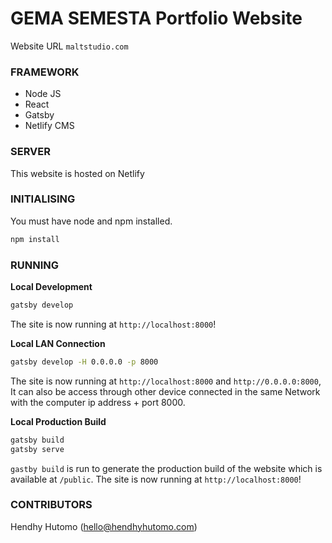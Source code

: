 # GEMA SEMESTA Portfolio Website

Website URL `maltstudio.com`

### FRAMEWORK
- Node JS
- React
- Gatsby
- Netlify CMS

### SERVER
This website is hosted on Netlify

### INITIALISING

You must have node and npm installed.

```sh
npm install
```

### RUNNING

**Local Development**

```sh
gatsby develop
```

The site is now running at `http://localhost:8000`!


**Local LAN Connection**

```sh
gatsby develop -H 0.0.0.0 -p 8000
```

The site is now running at `http://localhost:8000` and `http://0.0.0.0:8000`,
It can also be access through other device connected in the same Network with the computer ip address + port 8000.

**Local Production Build**

```sh
gatsby build
gatsby serve
```

`gastby build` is run to generate the production build of the website which is available at `/public`.
The site is now running at `http://localhost:8000`!


### CONTRIBUTORS
Hendhy Hutomo (hello@hendhyhutomo.com)
